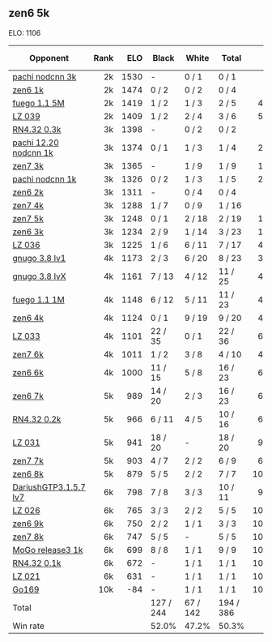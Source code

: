 ## zen6 5k ##

ELO: 1106

Opponent | Rank | ELO | Black | White | Total | Win rate
---------|-----:|----:|-------|-------|-------|-------:
[pachi nodcnn 3k](pachi%20nodcnn%203k.md) | 2k | 1530 | - | 0 / 1 | 0 / 1 | 0.0%
[zen6 1k](zen6%201k.md) | 2k | 1474 | 0 / 2 | 0 / 2 | 0 / 4 | 0.0%
[fuego 1.1 5M](fuego%201.1%205M.md) | 2k | 1419 | 1 / 2 | 1 / 3 | 2 / 5 | 40.0%
[LZ 039](LZ%20039.md) | 2k | 1409 | 1 / 2 | 2 / 4 | 3 / 6 | 50.0%
[RN4.32 0.3k](RN4.32%200.3k.md) | 3k | 1398 | - | 0 / 2 | 0 / 2 | 0.0%
[pachi 12.20 nodcnn 1k](pachi%2012.20%20nodcnn%201k.md) | 3k | 1374 | 0 / 1 | 1 / 3 | 1 / 4 | 25.0%
[zen7 3k](zen7%203k.md) | 3k | 1365 | - | 1 / 9 | 1 / 9 | 11.1%
[pachi nodcnn 1k](pachi%20nodcnn%201k.md) | 3k | 1326 | 0 / 2 | 1 / 3 | 1 / 5 | 20.0%
[zen6 2k](zen6%202k.md) | 3k | 1311 | - | 0 / 4 | 0 / 4 | 0.0%
[zen7 4k](zen7%204k.md) | 3k | 1288 | 1 / 7 | 0 / 9 | 1 / 16 | 6.3%
[zen7 5k](zen7%205k.md) | 3k | 1248 | 0 / 1 | 2 / 18 | 2 / 19 | 10.5%
[zen6 3k](zen6%203k.md) | 3k | 1234 | 2 / 9 | 1 / 14 | 3 / 23 | 13.0%
[LZ 036](LZ%20036.md) | 3k | 1225 | 1 / 6 | 6 / 11 | 7 / 17 | 41.2%
[gnugo 3.8 lv1](gnugo%203.8%20lv1.md) | 4k | 1173 | 2 / 3 | 6 / 20 | 8 / 23 | 34.8%
[gnugo 3.8 lvX](gnugo%203.8%20lvX.md) | 4k | 1161 | 7 / 13 | 4 / 12 | 11 / 25 | 44.0%
[fuego 1.1 1M](fuego%201.1%201M.md) | 4k | 1148 | 6 / 12 | 5 / 11 | 11 / 23 | 47.8%
[zen6 4k](zen6%204k.md) | 4k | 1124 | 0 / 1 | 9 / 19 | 9 / 20 | 45.0%
[LZ 033](LZ%20033.md) | 4k | 1101 | 22 / 35 | 0 / 1 | 22 / 36 | 61.1%
[zen7 6k](zen7%206k.md) | 4k | 1011 | 1 / 2 | 3 / 8 | 4 / 10 | 40.0%
[zen6 6k](zen6%206k.md) | 4k | 1000 | 11 / 15 | 5 / 8 | 16 / 23 | 69.6%
[zen6 7k](zen6%207k.md) | 5k | 989 | 14 / 20 | 2 / 3 | 16 / 23 | 69.6%
[RN4.32 0.2k](RN4.32%200.2k.md) | 5k | 966 | 6 / 11 | 4 / 5 | 10 / 16 | 62.5%
[LZ 031](LZ%20031.md) | 5k | 941 | 18 / 20 | - | 18 / 20 | 90.0%
[zen7 7k](zen7%207k.md) | 5k | 903 | 4 / 7 | 2 / 2 | 6 / 9 | 66.7%
[zen6 8k](zen6%208k.md) | 5k | 879 | 5 / 5 | 2 / 2 | 7 / 7 | 100.0%
[DariushGTP3.1.5.7 lv7](DariushGTP3.1.5.7%20lv7.md) | 6k | 798 | 7 / 8 | 3 / 3 | 10 / 11 | 90.9%
[LZ 026](LZ%20026.md) | 6k | 765 | 3 / 3 | 2 / 2 | 5 / 5 | 100.0%
[zen6 9k](zen6%209k.md) | 6k | 750 | 2 / 2 | 1 / 1 | 3 / 3 | 100.0%
[zen7 8k](zen7%208k.md) | 6k | 747 | 5 / 5 | - | 5 / 5 | 100.0%
[MoGo release3 1k](MoGo%20release3%201k.md) | 6k | 699 | 8 / 8 | 1 / 1 | 9 / 9 | 100.0%
[RN4.32 0.1k](RN4.32%200.1k.md) | 6k | 672 | - | 1 / 1 | 1 / 1 | 100.0%
[LZ 021](LZ%20021.md) | 6k | 631 | - | 1 / 1 | 1 / 1 | 100.0%
[Go169](Go169.md) | 10k | -84 | - | 1 / 1 | 1 / 1 | 100.0%
Total | | | 127 / 244 | 67 / 142 | 194 / 386 | 
Win rate| | | 52.0% | 47.2% | 50.3% | 
